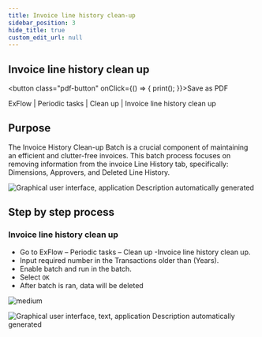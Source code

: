 ```yaml
---
title: Invoice line history clean-up
sidebar_position: 3
hide_title: true
custom_edit_url: null
---
```

## Invoice line history clean up 
<button class="pdf-button" onClick={() => { print(); }}>Save as PDF</button>

ExFlow \| Periodic tasks \| Clean up \| Invoice line history clean up

## Purpose
The Invoice History Clean-up Batch is a crucial component of maintaining an efficient and clutter-free invoices. This batch process focuses on removing information from the invoice Line History tab, specifically: Dimensions, Approvers, and Deleted Line History.

![Graphical user interface, application Description automatically generated](@site/static/img/media/image519.png)

## Step by step process

### Invoice line history clean up
- Go to ExFlow – Periodic tasks – Clean up -Invoice line history clean up.
- Input required number in the Transactions older than (Years).
- Enable batch and run in the batch.
- Select `OK`
- After batch is ran, data will be deleted 

![medium](@site/static/img/media/image523.png)

![Graphical user interface, text, application Description automatically generated](@site/static/img/media/image524.png)
